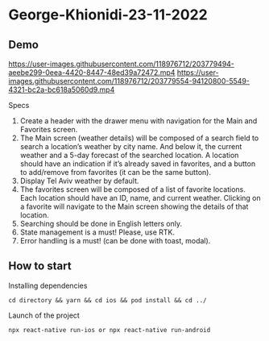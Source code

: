 # George-Khionidi-23-11-2022


## Demo

https://user-images.githubusercontent.com/118976712/203779494-aeebe299-0eea-4420-8447-48ed39a72472.mp4 
https://user-images.githubusercontent.com/118976712/203779554-94120800-5549-4321-bc2a-bc618a5060d9.mp4


Specs
1. Create a header with the drawer menu with navigation for the Main and Favorites screen.
2. The Main screen (weather details) will be composed of a search field to search a location’s weather by city name. And below it, the current weather and a 5-day forecast of the searched location. A location should have an indication if it’s already saved in favorites, and a button to add/remove from favorites (it can be the same button).
3. Display Tel Aviv weather by default.
4. The favorites screen will be composed of a list of favorite locations. Each location
should have an ID, name, and current weather. Clicking on a favorite will navigate to the
Main screen showing the details of that location.
5. Searching should be done in English letters only.
6. State management is a must! Please, use RTK.
7. Error handling is a must! (can be done with toast, modal).


## How to start


Installing dependencies
```
cd directory && yarn && cd ios && pod install && cd ../
```

Launch of the project
```
npx react-native run-ios or npx react-native run-android
```
